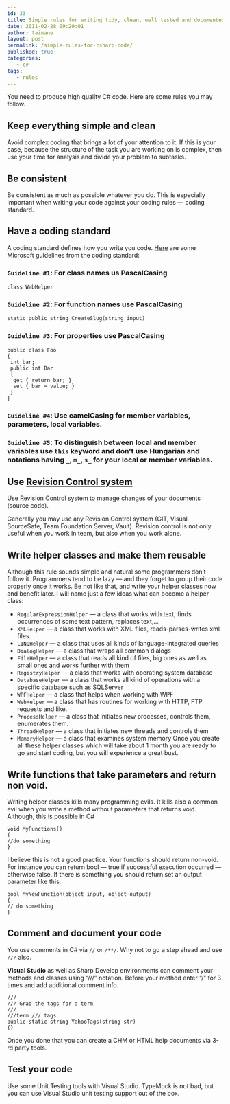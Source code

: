```yaml
---
id: 33
title: Simple rules for writing tidy, clean, well tested and documented C# code
date: 2011-02-28 09:20:01
author: taimane
layout: post
permalink: /simple-rules-for-csharp-code/
published: true
categories:
   - c#
tags:
   - rules
---
```

You need to produce high quality C# code. Here are some rules you may follow.

## Keep everything simple and clean 

Avoid complex coding that brings a lot of your attention to it. If this is your case, because the structure of the task you are working on is complex, then use your time for analysis and divide your problem to subtasks.

## Be consistent

Be consistent as much as possible whatever you do. This is especially important when writing your code against your coding rules — coding standard.

## Have a coding standard

A coding standard defines how you write you code. <a href="http://blogs.msdn.com/brada/articles/361363.aspx">Here</a> are some Microsoft guidelines from the coding standard:

### `Guideline #1`: For class names us PascalCasing
```
class WebHelper
```
### `Guideline #2`: For function names use PascalCasing
```
static public string CreateSlug(string input)
```

### `Guideline #3`: For properties use PascalCasing
```
public class Foo
{
 int bar;
 public int Bar 
 {
  get { return bar; }
  set { bar = value; }
 }
}
```

### `Guideline #4`: Use camelCasing for member variables, parameters, local variables.

### `Guideline #5`: To distinguish between local and member variables use `this` keyword and don't use Hungarian and notations having `_`, `m_`, `s_` for your local or member variables.

## Use <a href="http://en.wikipedia.org/wiki/Revision_control">Revision Control system</a>

Use Revision Control system to manage changes of your documents (source code).

Generally you may use any Revision Control system (GIT, Visual SourceSafe, Team Foundation Server, Vault).
Revision control is not only useful when you work in team, but also when you work alone.

## Write helper classes and make them reusable

Although this rule sounds simple and natural some programmers don’t follow it. Programmers tend to be lazy — and they forget to group their code properly once it works.
Be not like that, and write your helper classes now and benefit later.
I will name just a few ideas what can become a helper class:
* `RegularExpressionHelper` — a class that works with text, finds occurrences of some text pattern, replaces text,…
* `XMLHelper` — a class that works with XML files, reads-parses-writes xml files.
* `LINQHelper` — a class that uses all kinds of language-integrated queries
* `DialogHelper` — a class that wraps all common dialogs
* `FileHelper` — a class that reads all kind of files, big ones as well as small ones and works further with them
* `RegistryHelper` — a class that works with operating system database
* `DatabaseHelper` — a class that works all kind of operations with a specific database such as SQLServer
* `WPFHelper` — a class that helps when working with WPF
* `WebHelper` — a class that has routines for working with HTTP, FTP requests and like.
* `ProcessHelper` — a class that initiates new processes, controls them, enumerates them.
* `ThreadHelper` — a class that initiates new threads and controls them
* `MemoryHelper` — a class that examines system memory
Once you create all these helper classes which will take about 1 month you are ready to go and start coding, but you will experience a great bust.

## Write functions that take parameters and return non void.
Writing helper classes kills many programming evils. It kills also a common evil when you write a method without parameters that returns void. Although, this is possible in C#
```
void MyFunctions()
{
//do something
}
```
I believe this is not a good practice. Your functions should return non-void. For instance you can return bool — true if successful execution occurred — otherwise false. If there is something you should return set an output parameter like this:
```
bool MyNewFunction(object input, object output)
{
// do something
}
```

## Comment and document your code

You use comments in C# via `//` or `/**/`. Why not to go a step ahead and use `///` also.

**Visual Studio** as well as Sharp Develop environments can comment your methods and classes using “///” notation. Before your method enter “/” for 3 times and add additional comment info.

```
///
/// Grab the tags for a term
///
///term /// tags
public static string YahooTags(string str)
{}
```
Once you done that you can create a CHM or HTML help documents via 3-rd party tools.

## Test your code
Use some Unit Testing tools with Visual Studio. TypeMock is not bad, but you can use Visual Studio unit testing support out of the box.
 
